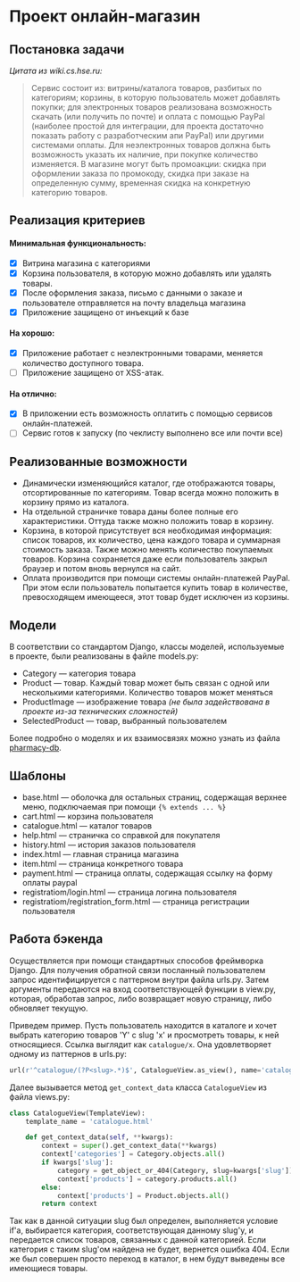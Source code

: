 # Проект онлайн-магазин

## Постановка задачи

*Цитата из wiki.cs.hse.ru:*

> Сервис состоит из: витрины/каталога товаров, разбитых по категориям; корзины, в которую пользователь может добавлять покупки; для электронных товаров реализована возможность скачать (или получить по почте) и оплата с помощью PayPal (наиболее простой для интеграции, для проекта достаточно показать работу с разработческим апи PayPal) или другими системами оплаты. Для неэлектронных товаров должна быть возможность указать их наличие, при покупке количество изменяется. В магазине могут быть промоакции: скидка при оформлении заказа по промокоду, скидка при заказе на определенную сумму, временная скидка на конкретную категорию товаров.

## Реализация критериев

#### Минимальная функциональность:

- [x] Витрина магазина с категориями
- [x] Корзина пользователя, в которую можно добавлять или удалять товары.
- [x] После оформления заказа, письмо с данными о заказе и пользователе отправляется на почту владельца магазина
- [x] Приложение защищено от инъекций к базе

#### На хорошо: 

- [x] Приложение работает с неэлектронными товарами, меняется количество доступного товара.
- [ ] Приложение защищено от XSS-атак.	

#### На отлично:

- [x] В приложении есть возможность оплатить с помощью сервисов онлайн-платежей.
- [ ] Сервис готов к запуску (по чеклисту выполнено все или почти все)

## Реализованные возможности

- Динамически изменяющийся каталог, где отображаются товары, отсортированные по категориям. Товар всегда можно положить в корзину прямо из каталога.
- На отдельной страничке товара даны более полные его характеристики. Оттуда также можно положить товар в корзину.
- Корзина,  в которой присутствует вся необходимая информация: список товаров, их количество, цена каждого товара и суммарная стоимость заказа. Также можно менять количество покупаемых товаров. Корзина сохраняется даже если пользователь закрыл браузер и потом вновь вернулся на сайт.
- Оплата производится при помощи системы онлайн-платежей PayPal. При этом если пользователь попытается купить товар в количестве, превосходящем имеющееся, этот товар будет исключен из корзины.

## Модели

В соответствии со стандартом Django, классы моделей, используемые в проекте, были реализованы в файле models.py:

- Category — категория товара
- Product — товар. Каждый товар может быть связан с одной или несколькими категориями. Количество товаров может меняться
- ProductImage — изображение товара *(не была задействована в проекте из-за технических сложностей)*
- SelectedProduct — товар, выбранный пользователем

Более подробно о моделях и их взаимосвязях можно узнать из файла [pharmacy-db](./schemes/pharmacy-db.png).

## Шаблоны

- base.html — оболочка для остальных страниц, содержащая верхнее меню, подключаемая при помощи `{% extends ... %}`
- cart.html — корзина пользователя
- catalogue.html — каталог товаров
- help.html — страничка со справкой для покупателя
- history.html — история заказов пользователя
- index.html — главная страница магазина
- item.html — страница конкретного товара
- payment.html — страница оплаты, содержащая ссылку на форму оплаты paypal
- registratiom/login.html — страница логина пользователя
- registratiom/registration_form.html — страница регистрации пользователя

## Работа бэкенда

Осуществляется при помощи стандартных способов фреймворка Django. Для получения обратной связи посланный пользователем запрос идентифицируется с паттерном внутри файла urls.py. Затем аргументы передаются на вход соответствующей функции в view.py, которая, обработав запрос, либо возвращает новую страницу, либо обновляет текущую.

Приведем пример. Пусть пользователь находится в каталоге и хочет выбрать категорию товаров 'Y' с slug 'x' и просмотреть товары, к ней относящиеся. Ссылка выглядит как `catalogue/x`.  Она удовлетворяет одному из паттернов в urls.py:

```python
url(r'^catalogue/(?P<slug>.*)$', CatalogueView.as_view(), name='catalogue')
```

Далее вызывается метод `get_context_data` класса `CatalogueView` из файла views.py:

```python
class CatalogueView(TemplateView):
    template_name = 'catalogue.html'

    def get_context_data(self, **kwargs):
        context = super().get_context_data(**kwargs)
        context['categories'] = Category.objects.all()
        if kwargs['slug']:
            category = get_object_or_404(Category, slug=kwargs['slug'])
            context['products'] = category.products.all()
        else:
            context['products'] = Product.objects.all()
        return context
```

Так как в данной ситуации slug был определен, выполняется условие if'а, выбирается категория, соответствующая данному slug'у, и передается список товаров, связанных с данной категорией. Если категория с таким slug'ом найдена не будет, вернется ошибка 404. Если же был совершен просто переход в каталог, в нем будут выведены все имеющиеся товары.